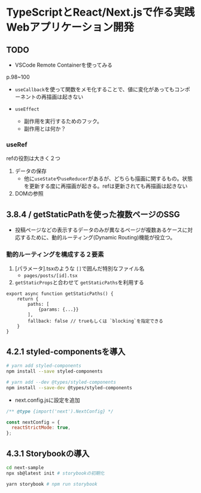 # TypeScriptとReact/Next.jsで作る実践Webアプリケーション開発

## TODO
- VSCode Remote Containerを使ってみる

p.98~100
- `useCallback`を使って関数をメモ化することで、値に変化があってもコンポーネントの再描画は起きない

- `useEffect`
  - 副作用を実行するためのフック。
  - 副作用とは何か？

### useRef
refの役割は大きく２つ
1. データの保存
	- 他に`useState`や`useReducer`があるが、どちらも描画に関するもの。状態を更新する度に再描画が起きる。refは更新されても再描画は起きない
2. DOMの参照

## 3.8.4 / getStaticPathを使った複数ページのSSG
- 投稿ページなどの表示するデータのみが異なるページが複数あるケースに対応するために、動的ルーティング(Dynamic Routing)機能が役立つ。

### 動的ルーティングを構成する２要素
1. [パラメータ].tsxのような `[]`で囲んだ特別なファイル名
	- `pages/posts/[id].tsx`
2. `getStaticProps`と合わせて `getStaticPaths`を利用する

```tsx
export async function getStaticPaths() {
	return {
		paths: [
			{params: {...}}
		],
		fallback: false // trueもしくは `blocking`を指定できる
	}
}
```
## 4.2.1 styled-componentsを導入
```bash
# yarn add styled-components
npm install --save styled-components

# yarn add --dev @types/styled-components
npm install --save-dev @types/styled-components
```
- next.config.jsに設定を追加
```js
/** @type {import('next').NextConfig} */

const nextConfig = {
  reactStrictMode: true,
};
```

## 4.3.1 Storybookの導入
```bash
cd next-sample
npx sb@latest init # storybookの初期化

yarn storybook # npm run storybook
```